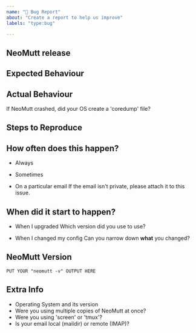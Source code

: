 ```yaml
---
name: "🐞 Bug Report"
about: "Create a report to help us improve"
labels: "type:bug"

---
```


<!--
Sorry you've found a bug.

Before reporting it here, please try to reproduce it with the latest version of NeoMutt or by building NeoMutt off a recent commit.

We routinely spot and fix bugs. The issue you're seeing might have already been solved since the last official release.

Please try to give as much information as you can.
-->

## NeoMutt release

<!-- What NeoMutt release are you experiencing the bug with? -->

## Expected Behaviour

<!-- What were you trying to do? -->

## Actual Behaviour

<!-- What went wrong? -->

If NeoMutt crashed, did your OS create a 'coredump' file?

## Steps to Reproduce

<!-- As much detail as possible, please -->

## How often does this happen?

- Always

- Sometimes

- On a particular email
  If the email isn't private, please attach it to this issue.

## When did it start to happen?

- When I upgraded
  Which version did you use to use?

- When I changed my config
  Can you narrow down **what** you changed?

## NeoMutt Version

```
PUT YOUR "neomutt -v" OUTPUT HERE
```

## Extra Info

<!-- This info might help us narrow down the source of the problem. -->

* Operating System and its version
* Were you using multiple copies of NeoMutt at once?
* Were you using 'screen' or 'tmux'?
* Is your email local (maildir) or remote (IMAP)?

